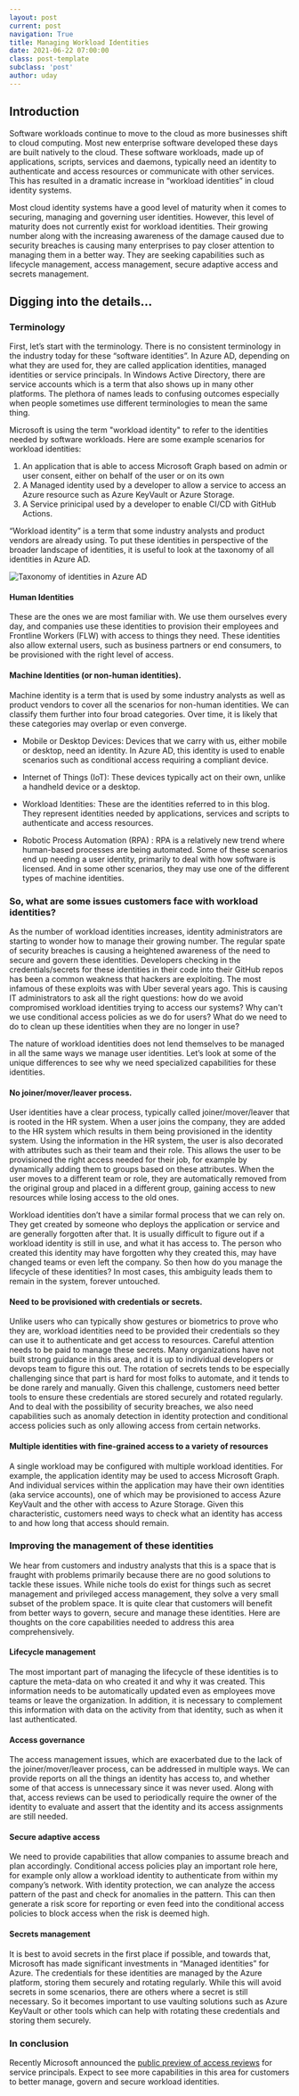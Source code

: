 ```yaml
---
layout: post
current: post
navigation: True
title: Managing Workload Identities
date: 2021-06-22 07:00:00
class: post-template
subclass: 'post'
author: uday
---
```


## Introduction
Software workloads continue to move to the cloud as more businesses shift to cloud computing. Most new enterprise software developed these days are built natively to the cloud. These software workloads, made up of applications, scripts, services and daemons, typically need an identity to authenticate and access resources or communicate with other services. This has resulted in a dramatic increase in “workload identities” in cloud identity systems. 

Most cloud identity systems have a good level of maturity when it comes to securing, managing and governing user identities. However, this level of maturity does not currently exist for  workload identities. Their growing number along with the increasing awareness of the damage caused due to security breaches is causing many enterprises to pay closer attention to managing them in a better way. They are seeking capabilities such as lifecycle management, access management, secure adaptive access and secrets management. 

## Digging into the details...

### Terminology

First, let’s start with the terminology. There is no consistent terminology in the industry today for these “software identities”. In Azure AD, depending on what they are used for, they are called application identities, managed identities or service principals. In Windows Active Directory, there are service accounts which is a term that also shows up in many other platforms. The plethora of names leads to confusing outcomes especially when people sometimes use different terminologies to mean the same thing. 

Microsoft is using the term "workload identity" to refer to the identities needed by software workloads. Here are some example scenarios for workload identities: 
1. An application that is able to access Microsoft Graph based on admin or user consent, either on behalf of the user or on its own
2. A Managed identity used by a developer to allow a service to access an Azure resource such as Azure KeyVault or Azure Storage.
3. A Service prinicipal used by a developer to enable CI/CD with GitHub Actions.

“Workload identity” is a term that some industry analysts and product vendors are already using. To put these identities in perspective of the broader landscape of identities, it is useful to look at the taxonomy of all identities in Azure AD.

![Taxonomy of identities in Azure AD](/images/aad_taxonomy.png)

#### Human Identities 
These are the ones we are most familiar with. We use them ourselves every day, and companies use these identities to provision their employees and Frontline Workers (FLW) with access to things they need. These identities also allow external users, such as business partners or end consumers, to be provisioned with the right level of access.

#### Machine Identities (or non-human identities).

Machine identity is a term that is used by some industry analysts as well as product vendors to cover all the scenarios for non-human identities. We can classify them further into four broad categories. Over time, it is likely that these categories may overlap or even converge. 
- Mobile or Desktop Devices: Devices that we carry with us, either mobile or desktop, need an identity. In Azure AD, this identity is used to enable scenarios such as conditional access requiring a compliant device.  

- Internet of Things (IoT): These devices typically act on their own, unlike a handheld device or a desktop.

- Workload Identities: These are the identities referred to in this blog. They represent identities needed by applications, services and scripts to authenticate and access resources. 

- Robotic Process Automation (RPA) : RPA is a relatively new trend where human-based processes are being automated. Some of these scenarios end up needing a user identity, primarily to deal with how software is licensed. And in some other scenarios, they may use one of the different types of machine identities.


### So, what are some issues customers face with workload identities?

As the number of workload identities increases, identity administrators are starting to wonder how to manage their growing number. The regular spate of security breaches is causing a heightened awareness of the need to secure and govern these identities. Developers checking in the credentials/secrets for these identities in their code into their GitHub repos has been a common weakness that hackers are exploiting.  The most infamous of these exploits was with Uber several years ago. This is causing IT administrators to ask all the right questions: how do we avoid compromised workload identities trying to access our systems? Why can't we use conditional access policies as we do for users? What do we need to do to clean up these identities when they are no longer in use?

The nature of workload identities does not lend themselves to be managed in all the same ways we manage user identities. Let’s look at some of the unique differences to see why we need specialized capabilities for these identities. 

#### No joiner/mover/leaver process.
User identities have a clear process, typically called joiner/mover/leaver that is rooted in the HR system. When a user joins the company, they are added to the HR system which results in them being provisioned in the identity system. Using the information in the HR system, the user is also decorated with attributes such as their team and their role. This allows the user to be provisioned the right access needed for their job, for example by dynamically adding them to groups based on these attributes. When the user moves to a different team or role, they are automatically removed from the original group and placed in a different group, gaining access to new resources while losing access to the old ones. 

Workload identities don’t have a similar formal process that we can rely on. They get created by someone who deploys the application or service and are generally forgotten after that. It is usually difficult to figure out if a workload identity is still in use, and what it has access to. The person who created this identity may have forgotten why they created this, may have changed teams or even left the company. So then how do you manage the lifecycle of these identities? In most cases, this ambiguity leads them to remain in the system, forever untouched.

#### Need to be provisioned with credentials or secrets.
Unlike users who can typically show gestures or biometrics to prove who they are, workload identities need to be provided their credentials so they can use it to authenticate and get access to resources. Careful attention needs to be paid to manage these secrets. Many organizations have not built strong guidance in this area, and it is up to individual developers or devops team to figure this out. The rotation of secrets tends to be especially challenging since that part is hard for most folks to automate, and it tends to be done rarely and manually. Given this challenge, customers need better tools to ensure these credentials are stored securely and rotated regularly. And to deal with the possibility of security breaches, we also need capabilities such as anomaly detection in identity protection and conditional access policies such as only allowing access from certain networks.

#### Multiple identities with fine-grained access to a variety of resources
 A single workload may be configured with multiple workload identities. For example, the application identity may be used to access Microsoft Graph. And individual services within the application may have their own identities (aka service accounts), one of which may be provisioned to access Azure KeyVault and the other with access to Azure Storage. Given this characteristic, customers need ways to check what an identity has access to and how long that access should remain. 

### Improving the management of these identities

We hear from customers and industry analysts that this is a space that is fraught with problems primarily because there are no good solutions to tackle these issues. While niche tools do exist for things such as secret management and privileged access management, they solve a very small subset of the problem space. It is quite clear that customers will benefit from better ways to govern, secure and manage these identities. Here are thoughts on the core capabilities needed to address this area comprehensively.

#### Lifecycle management
The most important part of managing the lifecycle of these identities is to capture the meta-data on who created it and why it was created. This information needs to be automatically updated even as employees move teams or leave the organization. In addition, it is necessary to complement this information with data on the activity from that identity, such as when it last authenticated. 
#### Access governance
The access management issues, which are exacerbated due to the lack of the joiner/mover/leaver process, can be addressed in multiple ways. We can provide reports on all the things an identity has access to, and whether some of that access is unnecessary since it was never used. Along with that, access reviews can be used to periodically require the owner of the identity to evaluate and assert that the identity and its access assignments are still needed. 
#### Secure adaptive access
We need to provide capabilities that allow companies to assume breach and plan accordingly. Conditional access policies play an important role here, for example only allow a workload identity to authenticate from within my company’s network. With identity protection, we can analyze the access pattern of the past and check for anomalies in the pattern. This can then generate a risk score for reporting or even feed into the conditional access policies to block access when the risk is deemed high.
#### Secrets management
It is best to avoid secrets in the first place if possible, and towards that, Microsoft has made significant investments in “Managed identities” for Azure. The credentials for these identities are managed by the Azure platform, storing them securely and rotating regularly. While this will avoid secrets in some scenarios, there are others where a secret is still necessary. So it becomes important to use vaulting solutions such as Azure KeyVault or other tools which can help with rotating these credentials and storing them securely.

### In conclusion
Recently Microsoft announced the [public preview of access reviews](https://techcommunity.microsoft.com/t5/azure-active-directory-identity/introducing-azure-ad-access-reviews-for-service-principals/ba-p/1942488) for service principals. Expect to see more capabilities in this area for customers to better manage, govern and secure workload identities.